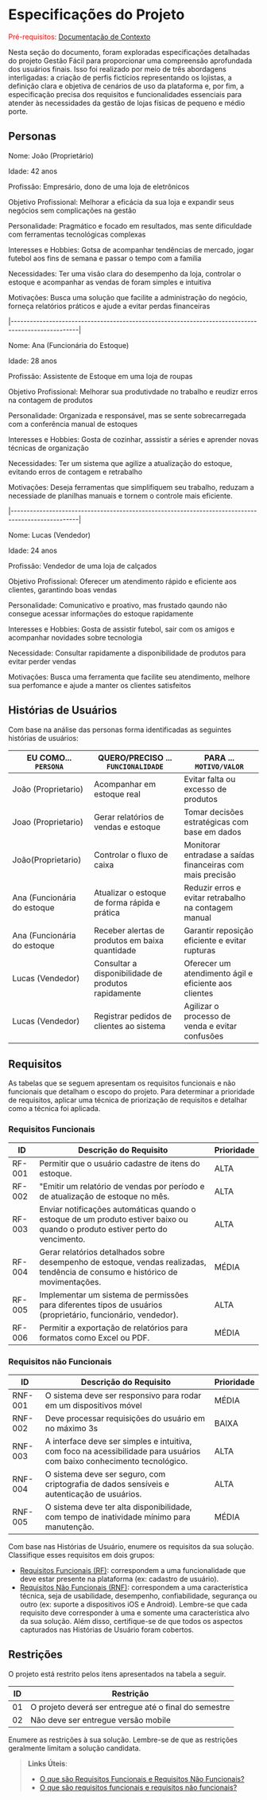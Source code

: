 # Especificações do Projeto

<span style="color:red">Pré-requisitos: <a href="01-Documentação de Contexto.md"> Documentação de Contexto</a></span>

Nesta seção do documento, foram exploradas especificações detalhadas do projeto Gestão Fácil para proporcionar uma compreensão aprofundada dos usuários finais. Isso foi realizado por meio de três abordagens interligadas: a criação de perfis fictícios representando os lojistas, a definição clara e objetiva de cenários de uso da plataforma e, por fim, a especificação precisa dos requisitos e funcionalidades essenciais para atender às necessidades da gestão de lojas físicas de pequeno e médio porte.

## Personas

Nome: João (Proprietário)

Idade: 42 anos

Profissão: Empresário, dono de uma loja de eletrônicos

Objetivo Profissional: Melhorar a eficácia da sua loja e expandir seus negócios sem complicações na gestão

Personalidade: Pragmático e focado em resultados, mas sente dificuldade com ferramentas tecnológicas complexas

Interesses e Hobbies: Gotsa de acompanhar tendências de mercado, jogar futebol aos fins de semana e passar o tempo com a familia

Necessidades: Ter uma visão clara do desempenho da loja, controlar o estoque e acompanhar as vendas de foram simples e intuitiva

Motivações: Busca uma solução que facilite a administração do negócio, forneça relatórios práticos e ajude a evitar perdas financeiras


|---------------------------------------------------------------------------------------------------|

Nome: Ana (Funcionária do Estoque)

Idade: 28 anos

Profissão: Assistente de Estoque em uma loja de roupas

Objetivo Profissional: Melhorar sua produtivdade no trabalho e reudizr erros na contagem de produtos

Personalidade: Organizada e responsável, mas se sente sobrecarregada com a conferência manual de estoques

Interesses e Hobbies: Gosta de cozinhar, asssistir a séries e aprender novas técnicas de organização

Necessidades: Ter um sistema que agilize a atualização do estoque, evitando erros de contagem e retrabalho

Motivações: Deseja ferramentas que simplifiquem seu trabalho, reduzam a necessiade de planilhas manuais e tornem o controle mais eficiente.


|---------------------------------------------------------------------------------------------------|

Nome: Lucas (Vendedor)

Idade: 24 anos

Profissão: Vendedor de uma loja de calçados

Objetivo Profissional: Oferecer um atendimento rápido e eficiente aos clientes, garantindo boas vendas

Personalidade: Comunicativo e proativo, mas frustado qaundo não consegue acessar informações do estoque rapidamente

Interesses e Hobbies: Gosta de assistir futebol, sair com os amigos e acompanhar novidades sobre tecnologia

Necessidade: Consultar rapidamente a disponibilidade de produtos para evitar perder vendas

Motivações: Busca uma ferramenta que facilite seu atendimento, melhore sua perfomance e ajude a manter os clientes satisfeitos

## Histórias de Usuários

Com base na análise das personas forma identificadas as seguintes histórias de usuários:

|EU COMO... `PERSONA`| QUERO/PRECISO ... `FUNCIONALIDADE` |PARA ... `MOTIVO/VALOR`                 |
|--------------------|------------------------------------|----------------------------------------|
|João (Proprietario) | Acompanhar em estoque real         | Evitar falta ou excesso de produtos    |
|Joao (Proprietario) | Gerar relatórios de vendas e estoque| Tomar decisões estratégicas com base em dados|
|João(Proprietario)  | Controlar o fluxo de caixa          |   Monitorar entradase a saídas financeiras com mais precisão |
|Ana (Funcionária do estoque | Atualizar o estoque de forma rápida e prática| Reduzir erros e evitar retrabalho na contagem manual |
|Ana (Funcionária do estoque | Receber alertas de produtos em baixa quantidade | Garantir reposição eficiente e evitar rupturas|
|Lucas (Vendedor) | Consultar a disponibilidade de produtos rapidamente | Oferecer um atendimento ágil e eficiente aos clientes |
|Lucas (Vendedor) | Registrar pedidos de clientes ao sistema | Agilizar o processo de venda e evitar confusões|

## Requisitos

As tabelas que se seguem apresentam os requisitos funcionais e não funcionais que detalham o escopo do projeto. Para determinar a prioridade de requisitos, aplicar uma técnica de priorização de requisitos e detalhar como a técnica foi aplicada.

### Requisitos Funcionais

|ID    | Descrição do Requisito  | Prioridade |
|------|-----------------------------------------|----|
|RF-001| Permitir que o usuário cadastre de itens do estoque. | ALTA | 
|RF-002| "Emitir um relatório de vendas por período e de atualização de estoque no mês. | ALTA |
|RF-003|	Enviar notificações automáticas quando o estoque de um produto estiver baixo ou quando o produto estiver perto do vencimento. | ALTA | 
|RF-004|	Gerar relatórios detalhados sobre desempenho de estoque, vendas realizadas, tendência de consumo e histórico de movimentações.	| MÉDIA |
|RF-005|	Implementar um sistema de permissões para diferentes tipos de usuários (proprietário, funcionário, vendedor). | ALTA | 
|RF-006|	Permitir a exportação de relatórios para formatos como Excel ou PDF.	| MÉDIA |


### Requisitos não Funcionais

|ID     | Descrição do Requisito  |Prioridade |
|-------|-------------------------|----|
|RNF-001| O sistema deve ser responsivo para rodar em um dispositivos móvel | MÉDIA | 
|RNF-002| Deve processar requisições do usuário em no máximo 3s |  BAIXA | 
|RNF-003|	A interface deve ser simples e intuitiva, com foco na acessibilidade para usuários com baixo conhecimento tecnológico. | ALTA | 
|RNF-004|	O sistema deve ser seguro, com criptografia de dados sensíveis e autenticação de usuários. | ALTA | 
|RNF-005|	O sistema deve ter alta disponibilidade, com tempo de inatividade mínimo para manutenção.	| MÉDIA |

Com base nas Histórias de Usuário, enumere os requisitos da sua solução. Classifique esses requisitos em dois grupos:

- [Requisitos Funcionais
 (RF)](https://pt.wikipedia.org/wiki/Requisito_funcional):
 correspondem a uma funcionalidade que deve estar presente na
  plataforma (ex: cadastro de usuário).
- [Requisitos Não Funcionais
  (RNF)](https://pt.wikipedia.org/wiki/Requisito_n%C3%A3o_funcional):
  correspondem a uma característica técnica, seja de usabilidade,
  desempenho, confiabilidade, segurança ou outro (ex: suporte a
  dispositivos iOS e Android).
Lembre-se que cada requisito deve corresponder à uma e somente uma
característica alvo da sua solução. Além disso, certifique-se de que
todos os aspectos capturados nas Histórias de Usuário foram cobertos.

## Restrições

O projeto está restrito pelos itens apresentados na tabela a seguir.

|ID| Restrição                                             |
|--|-------------------------------------------------------|
|01| O projeto deverá ser entregue até o final do semestre |
|02| Não deve ser entregue versão mobile      |

Enumere as restrições à sua solução. Lembre-se de que as restrições geralmente limitam a solução candidata.

> **Links Úteis**:
> - [O que são Requisitos Funcionais e Requisitos Não Funcionais?](https://codificar.com.br/requisitos-funcionais-nao-funcionais/)
> - [O que são requisitos funcionais e requisitos não funcionais?](https://analisederequisitos.com.br/requisitos-funcionais-e-requisitos-nao-funcionais-o-que-sao/)
